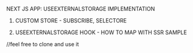 NEXT JS APP: USEEXTERNALSTORAGE IMPLEMENTATION

1) CUSTOM STORE - SUBSCRIBE, SELECTORE

2) USEEXTERNALSTORAGE HOOK - HOW TO MAP WITH SSR SAMPLE

//feel free to clone and use it

